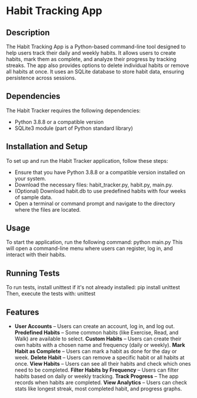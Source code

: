 # Habit Tracking App

## Description
The Habit Tracking App is a Python-based command-line tool designed to help users track their daily and weekly habits. It allows users to create habits, mark them as complete, and analyze their progress by tracking streaks. The app also provides options to delete individual habits or remove all habits at once. It uses an SQLite database to store habit data, ensuring persistence across sessions.

## Dependencies
The Habit Tracker requires the following dependencies:
- Python 3.8.8 or a compatible version 
- SQLite3 module (part of Python standard library)

## Installation and Setup
To set up and run the Habit Tracker application, follow these steps:
- Ensure that you have Python 3.8.8 or a compatible version installed on your system.
- Download the necessary files: habit_tracker.py, habit.py, main.py.
- (Optional) Download habit.db to use predefined habits with four weeks of sample data.
- Open a terminal or command prompt and navigate to the directory where the files are located.

## Usage
To start the application, run the following command:
python main.py
This will open a command-line menu where users can register, log in, and interact with their habits.

## Running Tests
To run tests, install unittest if it's not already installed:
pip install unittest
Then, execute the tests with:
unittest

## Features
- **User Accounts** – Users can create an account, log in, and log out.
**Predefined Habits** – Some common habits (like Exercise, Read, and Walk) are available to select.
**Custom Habits** – Users can create their own habits with a chosen name and frequency (daily or weekly).
**Mark Habit as Complete** – Users can mark a habit as done for the day or week.
**Delete Habit** – Users can remove a specific habit or all habits at once.
**View Habits** – Users can see all their habits and check which ones need to be completed.
**Filter Habits by Frequency** – Users can filter habits based on daily or weekly tracking.
**Track Progress** – The app records when habits are completed.
**View Analytics** – Users can check stats like longest streak, most completed habit, and progress graphs.





